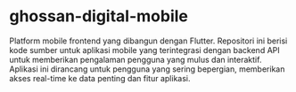 # ghossan-digital-mobile
Platform mobile frontend yang dibangun dengan Flutter. Repositori ini berisi kode sumber untuk aplikasi mobile yang terintegrasi dengan backend API untuk memberikan pengalaman pengguna yang mulus dan interaktif. Aplikasi ini dirancang untuk pengguna yang sering bepergian, memberikan akses real-time ke data penting dan fitur aplikasi.
